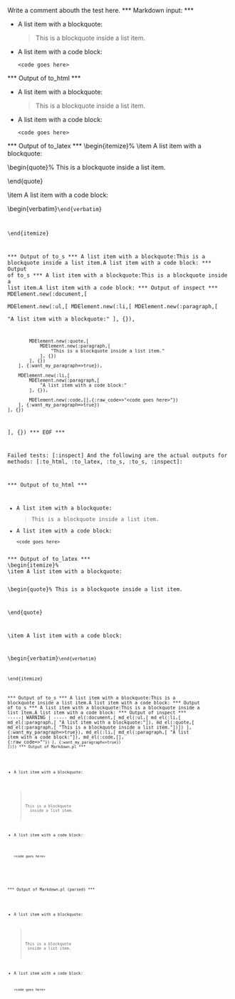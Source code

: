 Write a comment abouth the test here.
*** Markdown input: ***
*   A list item with a blockquote:

    > This is a blockquote
    > inside a list item.

*   A list item with a code block:

        <code goes here>
*** Output of to_html ***
<ul
      ><li
        ><p>A list item with a blockquote:</p
        ><blockquote
          ><p>This is a blockquote inside a list item.</p
        ></blockquote
      ></li
      ><li
        ><p>A list item with a code block:</p
        ><pre
          ><code>&lt;code goes here&gt;</code
        ></pre
      ></li
    ></ul
  >
*** Output of to_latex ***
\begin{itemize}%
\item A list item with a blockquote:

\begin{quote}%
This is a blockquote inside a list item.


\end{quote}

\item A list item with a code block:

\begin{verbatim}<code goes here>\end{verbatim}


\end{itemize}

*** Output of to_s ***
A list item with a blockquote:This is a blockquote inside a list item.A list item with a code block:
*** Output of to_s ***
A list item with a blockquote:This is a blockquote inside a list item.A list item with a code block:
*** Output of inspect ***
MDElement.new(:document,[	
	MDElement.new(:ul,[	
		MDElement.new(:li,[	
			MDElement.new(:paragraph,[	
				"A list item with a blockquote:"
			], {}),
			
			MDElement.new(:quote,[	
				MDElement.new(:paragraph,[	
					"This is a blockquote inside a list item."
				], {})
			], {})
		], {:want_my_paragraph=>true}),
		
		MDElement.new(:li,[	
			MDElement.new(:paragraph,[	
				"A list item with a code block:"
			], {}),
			
			MDElement.new(:code,[],{:raw_code=>"<code goes here>"})
		], {:want_my_paragraph=>true})
	], {})
], {})
*** EOF ***




Failed tests:   [:inspect] 
And the following are the actual outputs for methods:
   [:to_html, :to_latex, :to_s, :to_s, :inspect]:


*** Output of to_html ***
<ul
      ><li
        ><p>A list item with a blockquote:</p
        ><blockquote
          ><p>This is a blockquote inside a list item.</p
        ></blockquote
      ></li
      ><li
        ><p>A list item with a code block:</p
        ><pre
          ><code>&lt;code goes here&gt;</code
        ></pre
      ></li
    ></ul
  >
*** Output of to_latex ***
\begin{itemize}%
\item A list item with a blockquote:

\begin{quote}%
This is a blockquote inside a list item.


\end{quote}

\item A list item with a code block:

\begin{verbatim}<code goes here>\end{verbatim}


\end{itemize}

*** Output of to_s ***
A list item with a blockquote:This is a blockquote inside a list item.A list item with a code block:
*** Output of to_s ***
A list item with a blockquote:This is a blockquote inside a list item.A list item with a code block:
*** Output of inspect ***
-----| WARNING | -----
md_el(:document,[	md_el(:ul,[
		md_el(:li,[
			md_el(:paragraph,[	"A list item with a blockquote:"]),
			md_el(:quote,[	md_el(:paragraph,[	"This is a blockquote inside a list item."])])
		], {:want_my_paragraph=>true}),
		md_el(:li,[
			md_el(:paragraph,[	"A list item with a code block:"]),
			md_el(:code,[], {:raw_code=>"<code goes here>"})
		], {:want_my_paragraph=>true})
	])])
*** Output of Markdown.pl ***
<ul>
<li><p>A list item with a blockquote:</p>

<blockquote>
  <p>This is a blockquote
  inside a list item.</p>
</blockquote></li>
<li><p>A list item with a code block:</p>

<pre><code>&lt;code goes here&gt;
</code></pre></li>
</ul>

*** Output of Markdown.pl (parsed) ***
<ul>
<li
        ><p>A list item with a blockquote:</p
        >
<blockquote>
 <p>This is a blockquote
 inside a list item.</p
          >
</blockquote
      ></li
      >
<li
        ><p>A list item with a code block:</p
        >
<pre
          ><code>&lt;code goes here&gt;
</code
        ></pre
      ></li
      >
</ul
  >